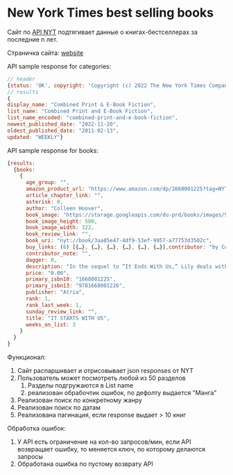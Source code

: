 # New York Times best selling books
Сайт по [API NYT](https://developer.nytimes.com/docs/books-product/1/overview) подтягивает данные о книгах-бестселлерах за последние n лет.

Страничка сайта: [website](https://daniliambo.github.io/website_NYT/)

API sample response for categories:

```JavaScript
// header
{status: 'OK', copyright: 'Copyright (c) 2022 The New York Times Company.  All Rights Reserved.', num_results: 59, results: Array(59)}
// results
{
display_name: "Combined Print & E-Book Fiction",
list_name: "Combined Print and E-Book Fiction",
list_name_encoded: "combined-print-and-e-book-fiction",
newest_published_date: "2022-11-20",
oldest_published_date: "2011-02-13",
updated: "WEEKLY"}
```

API sample response for books:
```JavaScript
{results: 
  {books:
    {
      age_group: "",
      amazon_product_url: "https://www.amazon.com/dp/1668001225?tag=NYTBSREV-20",
      article_chapter_link: "",
      asterisk: 0,
      author: "Colleen Hoover",
      book_image: "https://storage.googleapis.com/du-prd/books/images/9781668001226.jpg",
      book_image_height: 500,
      book_image_width: 322,
      book_review_link: "",
      book_uri: "nyt://book/3aa85e47-4df9-53ef-9957-a77753d3502c",
      buy_links: (6) [{…}, {…}, {…}, {…}, {…}, {…}],contributor: "by Colleen Hoover",
      contributor_note: "",
      dagger: 0,
      description: "In the sequel to “It Ends With Us,” Lily deals with her jealous ex-husband as she reconnects with her first boyfriend.",
      price: "0.00",
      primary_isbn10: "1668001225",
      primary_isbn13: "9781668001226",
      publisher: "Atria",
      rank: 1,
      rank_last_week: 1,
      sunday_review_link: "",
      title: "IT STARTS WITH US",
      weeks_on_list: 3
    }
  }
}
```



Функционал:
1. Сайт распаршивает и отрисовывает json responses от NYT
2. Пользователь может посмотреть любой из 50 разделов
   1. Разделы подгружаются в List name
   2. реализован обрабочтик ошибок, по дефолту выдается "Манга"
3. Реализован поиск по конкретному жанру
4. Реализован поиск по датам
5. Реализована пагинация, если response выдает > 10 книг

Обработка ошибок:
1. У API есть ограничение на кол-во запросов/мин, если API возвращает ошибку, то меняется ключ, по которому делаются запросы
2. Обработана ошибка по пустому возврату API
